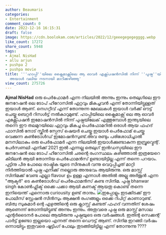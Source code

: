 ```yaml
---
author: Beaumaris
categories:
- Entertainment
comment_count: 0
date: 2022-12-16 16:15:31
draft: false
image: https://cdn.boolokam.com/articles/2022/12/geeegegegegggg.webp
like_count: 17272
share_count: 5948
tags:
- Ajmal NisHad
- allu arjun
- pushpa 2
- pushpa movie
title: '''ഹാപ്പി''യിലെ ക്ലൈമാക്സിലെ ആ ഓവർ എക്സ്പ്രഷൻസിൽ നിന്ന് ''പുഷ്പ''യിലേക് എത്തുമ്പോൾ
  അയാൾ വലിയ നടനായി മാറിക്കഴിഞ്ഞു'
view_count: 275726
---
```


**Ajmal NisHad** ഒരു പെർഫോമർ എന്ന നിലയിൽ അന്നും ഇന്നും തെലുഗിലെ ഈ ജനറേഷൻ ലെ ടോപ് ഹീറോസിൽ ഏറ്റവും മികച്ചവൻ എന്ന് തോന്നിയിട്ടുള്ളത് ഇയാൾ ആണ്. നെഗറ്റീവ് എന്ന് തോന്നുന്ന മേഖലകൾ ഇയാൾ വർക്ക്‌ ഔട്ട്‌ ചെയ്തു ബെറ്റർ റിസൾട്ട്‌ നൽകാറുമുണ്ട്. ഹാപ്പിയിലെ ക്ലൈമാക്സ്‌ ലെ ആ ഓവർ എക്സ്പ്രേഷൻ ഇമോഷൻസിൽ നിന്ന് പുഷ്പയിലേക് എത്തുമ്പോൾ ഇന്ത്യയിലെ തന്നെ ഈ തലമുറയിലെ ഏറ്റവും മികച്ച പെർഫോമറിൽ ഒരാൾ ആയ ഫഹദ് ഫാസിൽ നോട്‌ സ്ക്രീൻ സ്പേസ് ഷെയർ ചെയ്തു ഇയാൾ പെർഫോമ് ചെയ്തു വെക്കുന്ന കൺട്രോൾഡ് ഇമോഷൻസുണ്ട്.അവ രണ്ടും പരിശോധിച്ചാൽ മനസിലാകും ഒരു പെർഫോമർ എന്ന നിലയിൽ ഇയാൾക്കുണ്ടാകുന്ന ഇമ്പ്രൂവ്മെന്റ്. പേർസണലി എനിക്ക് 2021 ഇൽ എന്നല്ല തെലുഗ് ഇൻഡസ്ടയിലെ ഈ ജനറേഷൻ ലെ ടോപ് ഹീറോസിൽ ചരന്റെ രംഗസ്ഥലം കഴിഞ്ഞാൽ ഇത്രയേറെ കിടിലൻ ആയി തോന്നിയ പെർഫോമൻസ് ഉണ്ടായിട്ടില്ല എന്ന് തന്നെ പറയാം. പുട്ടിനു പീര പോലെ രാഷ്മിക യുടെ സീനുകൾ വന്നു വെറുപ്പിച്ചത് മാറ്റി നിർത്തിയാൽ പുഷ്പ എനിക്ക് നല്ലൊരു അനുഭവം ആയിരുന്നു. ഒരു മാസ്സ് സിനിമക്ക് വേണ്ട എല്ലാ flavour ഉം ഉള്ള എന്നാൾ അതിൽ അല്ലു അർജുൻ എന്ന "ആക്ടർ" ടെ കൺട്രോൾഡ് പെർഫോമൻസ് കണ്ട സിനിമ. പുഷ്പ bhanwar singh കോൺഫ്ലിക്ട് ഒക്കെ പക്കാ ആയി കണക്ട് ആയതു കൊണ്ട് തന്നെ ഇനിയെന്ത് എന്നൊരു curiousity ഉണ്ട് താനും. ![](https://cdn.boolokam.com/articles/2022/12/geeegegegegggg.webp)ഇപ്പോളും ഇടക്കിടക്ക് ഈ പോലീസ് സ്റ്റേഷൻ സീൻസും ആക്ഷൻ രംഗങ്ങളും ഒക്കെ റിപിറ്റ് കാണാറുണ്ട്. ബിത്വ സുകുമാർ ന്റെ എഴുത്തിന്റെ ഒരു ക്ലാസ്സ്‌ കണ്ടത് ഫഹദ് വന്നതിന് ശേഷം ആണെന്ന് തോന്നിയിട്ടുണ്ട് അന്നും ഇന്നും. അതുവരെ പുഷ്പ ഒരു മാസ്സ് മസാല എന്റർടൈനർ പോലെ ആയിരുന്നു പുഷ്പയുടെ ഒരു വർഷങ്ങൾ. ഇതിന്റ സെക്കന്റ്‌ പാർട്ട്‌ ഉണ്ടോ ഇല്ലയൊ എന്നത് തന്നെ ഡൌട്ട് ആണ്. സിനിമ ഇറങ്ങി വർഷം ഒന്നായിട്ടും ഇതുവരെ ഷൂട്ടിംഗ് പോലും തുടങ്ങിയിട്ടില്ല എന്ന് തോന്നുന്നു ????